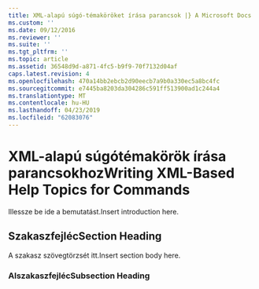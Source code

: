 ```yaml
---
title: XML-alapú súgó-témaköröket írása parancsok |} A Microsoft Docs
ms.custom: ''
ms.date: 09/12/2016
ms.reviewer: ''
ms.suite: ''
ms.tgt_pltfrm: ''
ms.topic: article
ms.assetid: 36548d9d-a871-4fc5-b9f9-70f7132d04af
caps.latest.revision: 4
ms.openlocfilehash: 470a14bb2ebcb2d90eecb7a9b0a330ec5a8bc4fc
ms.sourcegitcommit: e7445ba8203da304286c591ff513900ad1c244a4
ms.translationtype: MT
ms.contentlocale: hu-HU
ms.lasthandoff: 04/23/2019
ms.locfileid: "62083076"
---
```

# <a name="writing-xml-based-help-topics-for-commands"></a><span data-ttu-id="2c3e0-102">XML-alapú súgótémakörök írása parancsokhoz</span><span class="sxs-lookup"><span data-stu-id="2c3e0-102">Writing XML-Based Help Topics for Commands</span></span>

<span data-ttu-id="2c3e0-103">Illessze be ide a bemutatást.</span><span class="sxs-lookup"><span data-stu-id="2c3e0-103">Insert introduction here.</span></span>

## <a name="section-heading"></a><span data-ttu-id="2c3e0-104">Szakaszfejléc</span><span class="sxs-lookup"><span data-stu-id="2c3e0-104">Section Heading</span></span>

 <span data-ttu-id="2c3e0-105">A szakasz szövegtörzsét itt.</span><span class="sxs-lookup"><span data-stu-id="2c3e0-105">Insert section body here.</span></span>

### <a name="subsection-heading"></a><span data-ttu-id="2c3e0-106">Alszakaszfejléc</span><span class="sxs-lookup"><span data-stu-id="2c3e0-106">Subsection Heading</span></span>
